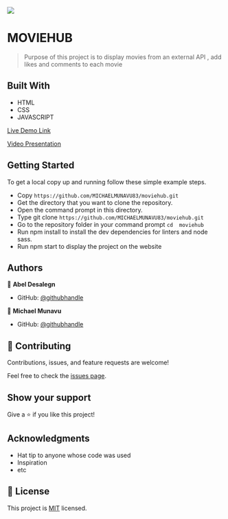 ![](https://img.shields.io/badge/Microverse-blueviolet)

# MOVIEHUB

> Purpose of this project is to display movies from an external API , add likes and comments to each movie


## Built With

- HTML
- CSS
- JAVASCRIPT



[Live Demo Link](https://michaelmunavu83.github.io/moviehub/)



[Video Presentation](https://drive.google.com/file/d/10t0RKNdy7E3hba3ErG1chlidnxkD9jz7/view?usp=sharing)


## Getting Started


To get a local copy up and running follow these simple example steps.

- Copy `https://github.com/MICHAELMUNAVU83/moviehub.git`
- Get the directory that you want to clone the repository.
- Open the command prompt in this directory.
- Type git clone `https://github.com/MICHAELMUNAVU83/moviehub.git`
- Go to the repository folder in your command prompt `cd  moviehub`
- Run npm install to install the dev dependencies for linters and node sass.
- Run npm start to display the project on the website


## Authors

👤 **Abel Desalegn**

- GitHub: [@githubhandle](https://github.com/Abel-desu)

👤 **Michael Munavu**

- GitHub: [@githubhandle](https://github.com/MICHAELMUNAVU83)

## 🤝 Contributing

Contributions, issues, and feature requests are welcome!

Feel free to check the [issues page](../../issues/).

## Show your support

Give a ⭐️ if you like this project!

## Acknowledgments

- Hat tip to anyone whose code was used
- Inspiration
- etc

## 📝 License

This project is [MIT](./MIT.md) licensed.

